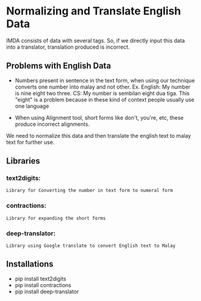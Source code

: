 # Normalizing and Translate English Data
IMDA consists of data with several tags. So, if we directly input this data into a translator, translation produced is incorrect. 
## Problems with English Data
- Numbers present in sentence in the text form, when using our technique converts one number into malay and not other.
Ex. 
English: My number is nine eight two three.
CS:      My number is sembilan eight dua tiga.
This "eight" is a problem because in these kind of context people usually use one language

- When using Alignment tool, short forms like don't, you're, etc, these produce incorrect alignments.

We need to normalize this data and then translate the english text to malay text for further use.

## Libraries
### text2digits:
    Library for Converting the number in text form to numeral form
### contractions:
    Library for expanding the short forms
### deep-translator:
    Library using Google translate to convert English text to Malay

## Installations
- pip install text2digits
- pip install contractions
- pip install deep-translator